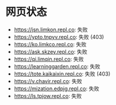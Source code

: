 # 网页状态
- https://jsn.limkon.repl.co: 失败
- https://ypto.tnpyv.repl.co: 失败 (403)
- https://ko.limkco.repl.co: 失败
- https://ask.skzey.repl.co: 失败
- https://qi.limqin.repl.co: 失败
- https://learninggarden.repl.co: 失败
- https://tote.kaikaixin.repl.co: 失败 (403)
- https://v.chavir.repl.co: 失败
- https://mization.edpjg.repl.co: 失败
- https://ls.tpjow.repl.co: 失败
